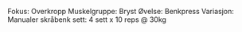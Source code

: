 Fokus: Overkropp
Muskelgruppe: Bryst
Øvelse: Benkpress
Variasjon: Manualer skråbenk
sett: 4 sett x 10 reps @ 30kg
